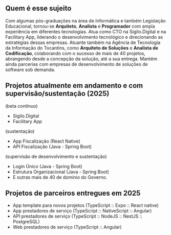 ## Quem é esse sujeito
Com algumas pós-graduações na área de Informática e também Legislação Educacional, tornou-se **Arquiteto**, **Analista** e **Programador** com ampla experiência em diferentes tecnologias. Atua como CTO na Sigilo.Digital e na Facilitary App, liderando o desenvolvimento tecnológico e direcionando as estratégias dessas empresas. Atuante também na Agência de Tecnologia da Informação do Tocantins, como **Arquiteto de Soluções** e **Analista de Codificação**, colaborando com o sucesso de mais de 40 projetos, abrangendo desde a concepção da solução, até a sua entrega. Mantém ainda parcerias com empresas de desenvolvimento de soluções de software sob demanda.

## Projetos atualmente em andamento e com supervisão/sustentação (2025)
(beta contínuo)
- Sigilo.Digital
- Facilitary App

(sustentação)
- App Fiscalização (React Native)
- API Fiscalização (Java - Spring Boot)

(supervisão de desenvolvimento e sustentação)
- Login Único (Java - Spring Boot)
- Estrutura Organizacional  (Java - Spring Boot)
- E outras mais de 40 de domínio do Governo.

## Projetos de parceiros entregues em 2025
- App template para novos projetos (TypeScript :: Expo :: React native)
- App prestadores de serviço (TypeScript :: NativeScript :: Angular)
- API prestadores de serviço (TypeScript :: NodeJS :: NestJS :: PostgreSQL)
- Web prestadores de serviço (TypeScript :: Angular)
<!--
**haroldocruz/haroldocruz** is a ✨ _special_ ✨ repository because its `README.md` (this file) appears on your GitHub profile.

Here are some ideas to get you started:

- 🔭 I’m currently working on ...
- 🌱 I’m currently learning ...
- 👯 I’m looking to collaborate on ...
- 🤔 I’m looking for help with ...
- 💬 Ask me about ...
- 📫 How to reach me: ...
- 😄 Pronouns: ...
- ⚡ Fun fact: ...
-->
